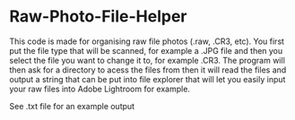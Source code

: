 # Raw-Photo-File-Helper

This code is made for organising raw file photos (.raw, .CR3, etc). You first put the file type that will be scanned,
for  example a .JPG file and then you select the file you want to change it to, for example .CR3. The program will then
ask for a directory to acess the files from then it will read the files and output a string that can be put into file
explorer that will let you easily input your raw files into Adobe Lightroom for example.


See .txt file for an example output
